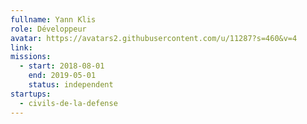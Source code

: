 ```yaml
---
fullname: Yann Klis
role: Développeur
avatar: https://avatars2.githubusercontent.com/u/11287?s=460&v=4
link:
missions:
  - start: 2018-08-01
    end: 2019-05-01
    status: independent
startups:
  - civils-de-la-defense
---
```

